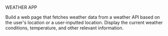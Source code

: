 
WEATHER APP

Build a web page that fetches weather data from a weather API based on the user's location or a user-inputted location. Display the current weather conditions, temperature, and other relevant information.
